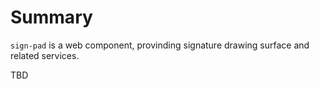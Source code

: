 
# Summary

`sign-pad` is a web component, provinding signature drawing surface and related services.

TBD